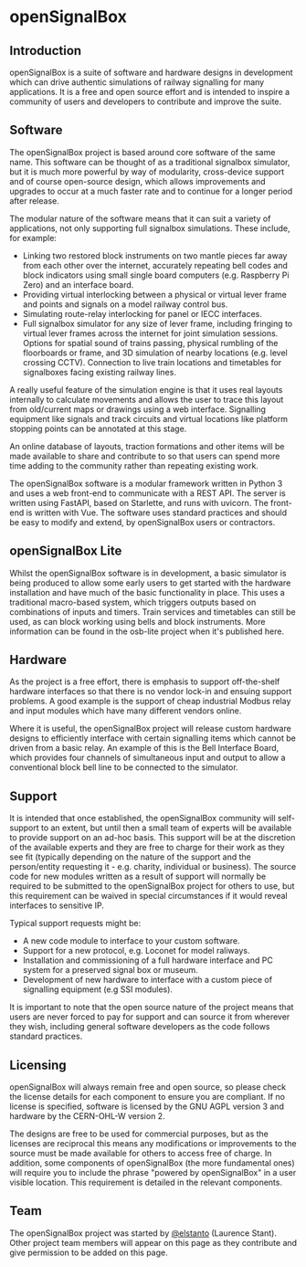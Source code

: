 # openSignalBox

## Introduction

openSignalBox is a suite of software and hardware designs in development which can drive authentic simulations of railway signalling for many applications. It is a free and open source effort and is intended to inspire a community of users and developers to contribute and improve the suite.

## Software

The openSignalBox project is based around core software of the same name. This software can be thought of as a traditional signalbox simulator, but it is much more powerful by way of modularity, cross-device support and of course open-source design, which allows improvements and upgrades to occur at a much faster rate and to continue for a longer period after release.

The modular nature of the software means that it can suit a variety of applications, not only supporting full signalbox simulations. These include, for example:

* Linking two restored block instruments on two mantle pieces far away from each other over the internet, accurately repeating bell codes and block indicators using small single board computers (e.g. Raspberry Pi Zero) and an interface board.
* Providing virtual interlocking between a physical or virtual lever frame and points and signals on a model railway control bus.
* Simulating route-relay interlocking for panel or IECC interfaces.
* Full signalbox simulator for any size of lever frame, including fringing to virtual lever frames across the internet for joint simulation sessions. Options for spatial sound of trains passing, physical rumbling of the floorboards or frame, and 3D simulation of nearby locations (e.g. level crossing CCTV). Connection to live train locations and timetables for signalboxes facing existing railway lines.

A really useful feature of the simulation engine is that it uses real layouts internally to calculate movements and allows the user to trace this layout from old/current maps or drawings using a web interface. Signalling equipment like signals and track circuits and virtual locations like platform stopping points can be annotated at this stage.

An online database of layouts, traction formations and other items will be made available to share and contribute to so that users can spend more time adding to the community rather than repeating existing work.

The openSignalBox software is a modular framework written in Python 3 and uses a web front-end to communicate with a REST API. The server is written using FastAPI, based on Starlette, and runs with uvicorn. The front-end is written with Vue. The software uses standard practices and should be easy to modify and extend, by openSignalBox users or contractors.

## openSignalBox Lite

Whilst the openSignalBox software is in development, a basic simulator is being produced to allow some early users to get started with the hardware installation and have much of the basic functionality in place. This uses a traditional macro-based system, which triggers outputs based on combinations of inputs and timers. Train services and timetables can still be used, as can block working using bells and block instruments. More information can be found in the osb-lite project when it's published here. 

## Hardware

As the project is a free effort, there is emphasis to support off-the-shelf hardware interfaces so that there is no vendor lock-in and ensuing support problems. A good example is the support of cheap industrial Modbus relay and input modules which have many different vendors online.

Where it is useful, the openSignalBox project will release custom hardware designs to efficiently interface with certain signalling items which cannot be driven from a basic relay. An example of this is the Bell Interface Board, which provides four channels of simultaneous input and output to allow a conventional block bell line to be connected to the simulator.

## Support

It is intended that once established, the openSignalBox community will self-support to an extent, but until then a small team of experts will be available to provide support on an ad-hoc basis. This support will be at the discretion of the available experts and they are free to charge for their work as they see fit (typically depending on the nature of the support and the person/entity requesting it - e.g. charity, individual or business). The source code for new modules written as a result of support will normally be required to be submitted to the openSignalBox project for others to use, but this requirement can be waived in special circumstances if it would reveal interfaces to sensitive IP.

Typical support requests might be:

* A new code module to interface to your custom software.
* Support for a new protocol, e.g. Loconet for model raliways.
* Installation and commissioning of a full hardware interface and PC system for a preserved signal box or museum.
* Development of new hardware to interface with a custom piece of signalling equipment (e.g SSI modules).

It is important to note that the open source nature of the project means that users are never forced to pay for support and can source it from wherever they wish, including general software developers as the code follows standard practices.

## Licensing

openSignalBox will always remain free and open source, so please check the license details for each component to ensure you are compliant. If no license is specified, software is licensed by the GNU AGPL version 3 and hardware by the CERN-OHL-W version 2.

The designs are free to be used for commercial purposes, but as the licenses are reciprocal this means any modifications or improvements to the source must be made available for others to access free of charge. In addition, some components of openSignalBox (the more fundamental ones) will require you to include the phrase "powered by openSignalBox" in a user visible location. This requirement is detailed in the relevant components.

## Team

The openSignalBox project was started by [@elstanto](https://github.com/elstanto) (Laurence Stant). Other project team members will appear on this page as they contribute and give permission to be added on this page.
